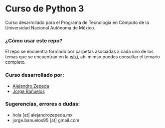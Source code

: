# Curso de Python 3

Curso desarrollado para el Programa de Tecnología en Cómputo de la Universidad Nacional Autónoma de México. 

### ¿Cómo usar este repo? 

El repo se encuentra formado por carpetas asociadas a cada uno de los temas que se encuentran en la [wiki](https://github.com/alejandrozepeda/Python-Course/wiki), ahí mimso puedes consultar el temario completo.

### Curso desarrollado por: 

* [Alejandro Zepeda](https://github.com/alejandrozepeda)
* [Jorge Bañuelos](https://github.com/JorgeBanuelos)

### Sugerencias, errores o dudas:

* hola [at] alejandrozepeda.mx
* jorge.banuelos95 [at] gmail.com
